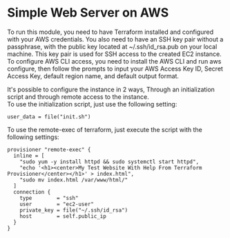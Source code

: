 # Simple Web Server on AWS
To run this module, you need to have Terraform installed and configured with your AWS credentials. You also need to have an SSH key pair without a passphrase, with the public key located at ~/.ssh/id_rsa.pub on your local machine. This key pair is used for SSH access to the created EC2 instance.  To configure AWS CLI access, you need to install the AWS CLI and run aws configure, then follow the prompts to input your AWS Access Key ID, Secret Access Key, default region name, and default output format.

It's possible to configure the instance in 2 ways, Through an initialization script and through remote access to the instance.  
To use the initialization script, just use the following setting:
```
user_data = file("init.sh")
```

To use the remote-exec of terraform, just execute the script with the following settings:
```
provisioner "remote-exec" {
  inline = [
    "sudo yum -y install httpd && sudo systemctl start httpd",
    "echo '<h1><center>My Test Website With Help From Terraform Provisioner</center></h1>' > index.html",
    "sudo mv index.html /var/www/html/"
  ]
  connection {
    type        = "ssh"
    user        = "ec2-user"
    private_key = file("~/.ssh/id_rsa")
    host        = self.public_ip
  }
}
```
